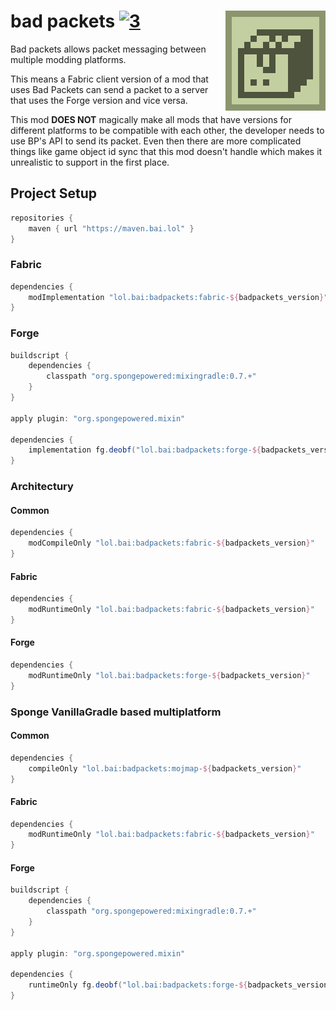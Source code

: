 # bad packets [![3][3]][5] <img src="src/main/resources/badpackets.png" align="right"/>
Bad packets allows packet messaging between multiple modding platforms.

This means a Fabric client version of a mod that uses Bad Packets can send a packet to a server that uses the Forge version and vice versa.

This mod **DOES NOT** magically make all mods that have versions for different platforms to be compatible with each other, the developer needs to use BP's API to send its packet. Even then there are more complicated things like game object id sync that this mod doesn't handle which makes it unrealistic to support in the first place.

## Project Setup
```gradle
repositories {
    maven { url "https://maven.bai.lol" }
}
```

### Fabric
```gradle
dependencies {
    modImplementation "lol.bai:badpackets:fabric-${badpackets_version}"
}
```

### Forge
```gradle
buildscript {
    dependencies {
        classpath "org.spongepowered:mixingradle:0.7.+"
    }
}

apply plugin: "org.spongepowered.mixin"

dependencies {
    implementation fg.deobf("lol.bai:badpackets:forge-${badpackets_version}")
}
```

### Architectury
#### Common
```gradle
dependencies {
    modCompileOnly "lol.bai:badpackets:fabric-${badpackets_version}"
}
```

#### Fabric
```gradle
dependencies {
    modRuntimeOnly "lol.bai:badpackets:fabric-${badpackets_version}"
}
```

#### Forge
```gradle
dependencies {
    modRuntimeOnly "lol.bai:badpackets:forge-${badpackets_version}"
}
```

### Sponge VanillaGradle based multiplatform
#### Common
```gradle
dependencies {
    compileOnly "lol.bai:badpackets:mojmap-${badpackets_version}"
}
```

#### Fabric
```gradle
dependencies {
    modRuntimeOnly "lol.bai:badpackets:fabric-${badpackets_version}"
}
```

#### Forge
```gradle
buildscript {
    dependencies {
        classpath "org.spongepowered:mixingradle:0.7.+"
    }
}

apply plugin: "org.spongepowered.mixin"

dependencies {
    runtimeOnly fg.deobf("lol.bai:badpackets:forge-${badpackets_version}")
}
```

[3]: https://img.shields.io/badge/code_quality-F-red
[5]: https://git.io/code-quality
